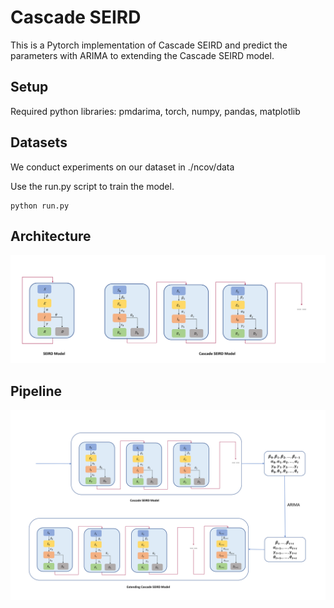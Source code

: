 # Cascade SEIRD
This is a Pytorch implementation of Cascade SEIRD and predict the parameters with ARIMA to extending the Cascade SEIRD model.

## Setup
Required python libraries: pmdarima, torch, numpy, pandas, matplotlib

## Datasets
We conduct experiments on our dataset in ./ncov/data

Use the run.py script to train the model. 
```
python run.py
```
## Architecture

![model](README.assets/model.png)

## Pipeline

![pipeline](README.assets/pipeline.png)